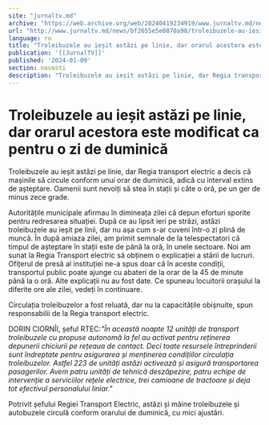 ```yaml
---
site: "jurnaltv.md"
archive: "https://web.archive.org/web/20240419234919/www.jurnaltv.md/news/bf2655e5e0870a98/troleibuzele-au-iesit-astazi-pe-linie-dar-orarul-acestora-este-modificat-ca-pentru-o-zi-de-duminica.html?utm_source=RSS&utm_medium=RSS&utm_campaign=RSS"
url: "http://www.jurnaltv.md/news/bf2655e5e0870a98/troleibuzele-au-iesit-astazi-pe-linie-dar-orarul-acestora-este-modificat-ca-pentru-o-zi-de-duminica.html"
language: ro
title: "Troleibuzele au ieșit astăzi pe linie, dar orarul acestora este modificat ca pentru o zi de duminică"
publication: '[[JurnalTV]]'
published: '2024-01-09'
section: novosti
description: "Troleibuzele au ieșit astăzi pe linie, dar Regia transport electric a decis că mașinile să circule conform unui orar de duminică, adică cu interval extins de așteptare. Oamenii sunt nevoiți să stea în stații și câte o oră, pe un ger de minus zece grade."
---
```


# Troleibuzele au ieșit astăzi pe linie, dar orarul acestora este modificat ca pentru o zi de duminică

Troleibuzele au ieșit astăzi pe linie, dar Regia transport electric a decis că mașinile să circule conform unui orar de duminică, adică cu interval extins de așteptare. Oamenii sunt nevoiți să stea în stații și câte o oră, pe un ger de minus zece grade.

Autoritățile municipale afirmau în dimineața zilei că depun eforturi sporite pentru redresarea situației. După ce au lipsit ieri pe străzi, astăzi troleibuzele au ieșit pe linii, dar nu așa cum s-ar cuveni într-o zi plină de muncă. În după amiaza zilei, am primit semnale de la telespectatori că timpul de așteptare în stații este de până la oră, în unele sectoare. Noi am sunat la Regia Transport electric să obținem o explicației a stării de lucruri. Ofițerul de presă al instituției ne-a spus doar că în aceste condiții, transportul public poate ajunge cu abateri de la orar de la 45 de minute până la o oră. Alte explicații nu au fost date. Ce spuneau locuitorii orașului la diferite ore ale zilei, vedeți în continuare.

Circulația troleibuzelor a fost reluată, dar nu la capacitățile obișnuite, spun responsabilii de la Regia transport electric.

DORIN CIORNÎI, șeful RTEC:*"În această noapte 12 unități de transport troleibuzele cu propuse autonomă la fel au activat pentru reținerea depunerii chiciurii pe rețeaua de contact. Deci toate resursele întreprinderii sunt îndreptate pentru asigurarea și menținerea condițiilor circulația troleibuzelor. Astfel 223 de unități astăzi activează și asigură transportarea pasagerilor. Avem patru unități de tehnică deszăpezire, patru echipe de intervenție a serviciilor rețele electrice, trei camioane de tractoare și deja tot efectivul personalului liniar."*

Potrivit șefului Regiei Transport Electric, astăzi și mâine troleibuzele și autobuzele circulă conform orarului de duminică, cu mici ajustări.